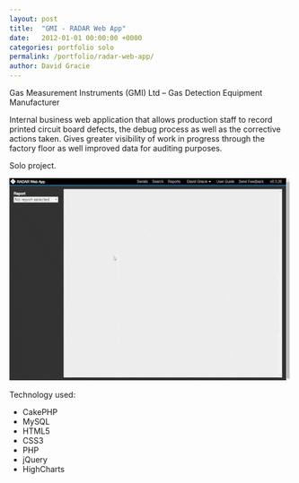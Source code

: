 ```yaml
---
layout: post
title:  "GMI - RADAR Web App"
date:   2012-01-01 00:00:00 +0000
categories: portfolio solo
permalink: /portfolio/radar-web-app/
author: David Gracie
---
```

Gas Measurement Instruments (GMI) Ltd – Gas Detection Equipment Manufacturer

Internal business web application that allows production staff to record printed circuit board defects, the debug process as well as the corrective actions taken. Gives greater visibility of work in progress through the factory floor as well improved data for auditing purposes.

Solo project.

![GMI RADAR Web App Screenshot](/assets/images/portfolio/RADAR-Graphs.gif)

Technology used:

* CakePHP
* MySQL
* HTML5
* CSS3
* PHP
* jQuery
* HighCharts
